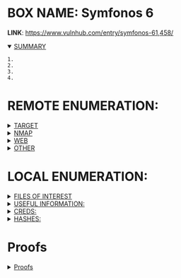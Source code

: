 # BOX NAME: Symfonos 6
**LINK**: https://www.vulnhub.com/entry/symfonos-61,458/

<details open><summary><ins>SUMMARY</ins></summary>

```
1. 
2. 
3. 
4. 
```
</details>

# REMOTE ENUMERATION:

<details><summary><ins>TARGET</ins></summary>

```
[+] IP:		
[+] URL:	
```
</details>
<details><summary><ins>NMAP</ins></summary>

```

```
</details>
<details><summary><ins>WEB</ins></summary>

whatweb-scan

```

```

nikto-scan

```

```

fuzzing

```

```
other

```

```

</details>
<details><summary><ins>OTHER</ins></summary>

SSH (Port 22)
```

```

DNS (Port 53)
```

```

</details>


# LOCAL ENUMERATION:

<details><summary><ins>FILES OF INTEREST</ins></summary>

**FILES**:
```

```

**SUID's**:

```

```
**SGID's**:

```

```
**OTHERS**:

```

```
</details>

<details><summary><ins>USEFUL INFORMATION:</ins></summary>

**Kernel Info:**
*file /bin/bash ; echo -e " \\n" && lsb_release -a ; echo -e "\\n" && uname -a*

```

```
</details>

<details><summary><ins>CREDS:</ins></summary>

```
username:password
```
</details>

<details><summary><ins>HASHES:</ins></summary>

```

```
</details>

# Proofs

<details><summary><ins>Proofs</ins></summary>

Final payload:
```

```

</details>